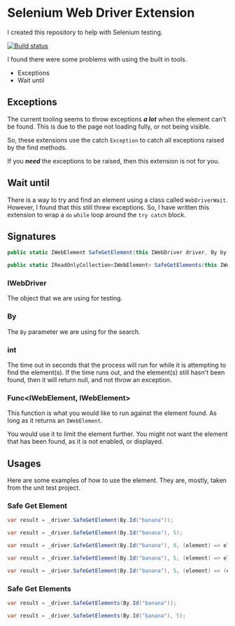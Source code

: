 # Selenium Web Driver Extension

I created this repository to help with Selenium testing.  

[![Build status](https://daeer73.visualstudio.com/WebDriver.Extensions/_apis/build/status/WebDriver.Extensions)](https://daeer73.visualstudio.com/WebDriver.Extensions/_build/latest?definitionId=4)

I found there were some problems with using the built in tools.

* Exceptions
* Wait until

## Exceptions

The current tooling seems to throw exceptions ***a lot*** when the element can't be found.  This is due to the page not loading fully, or not being visible.

So, these extensions use the catch ```Exception``` to catch all exceptions raised by the find methods.

If you ***need*** the exceptions to be raised, then this extension is not for you.

## Wait until

There is a way to try and find an element using a class called ```WebDriverWait```.  However, I found that this still threw exceptions.  So, I have written this extension to wrap a ``do`` ```while``` loop around the ```try catch``` block.

## Signatures

```csharp
public static IWebElement SafeGetElement(this IWebDriver driver, By by, int timeOutInSeconds = 0, Func<IWebElement, IWebElement> elementCheckFunc = null)
```

```csharp
public static IReadOnlyCollection<IWebElement> SafeGetElements(this IWebDriver driver, By by, int timeOutInSeconds = 0)
```

### IWebDriver

The object that we are using for testing.

### By

The ```By``` parameter we are using for the search.

### int

The time out in seconds that the process will run for while it is attempting to find the element(s).  If the time runs out, and the element(s) still hasn't been found, then it will return null, and not throw an exception.

### Func<IWebElement, IWebElement>

This function is what you would like to run against the element found.  As long as it returns an ```IWebElement```.

You would use it to limit the element further.  You might not want the element that has been found, as it is not enabled, or displayed.

## Usages

Here are some examples of how to use the element.  They are, mostly, taken from the unit test project.

### Safe Get Element

```csharp
var result = _driver.SafeGetElement(By.Id("banana"));
```

```csharp
var result = _driver.SafeGetElement(By.Id("banana"), 5);
```

```csharp
var result = _driver.SafeGetElement(By.Id("banana"), 0, (element) => element.Displayed ? element : null);
```

```csharp
var result = _driver.SafeGetElement(By.Id("banana"), 5, (element) => element.Displayed ? element : null);
```

```csharp
var result = _driver.SafeGetElement(By.Id("banana"), 5, (element) => (element.Displayed && element.Enabled) ? element : null);
```

### Safe Get Elements

```csharp
var result = _driver.SafeGetElements(By.Id("banana"));
```

```csharp
var result = _driver.SafeGetElements(By.Id("banana"), 5);
```
